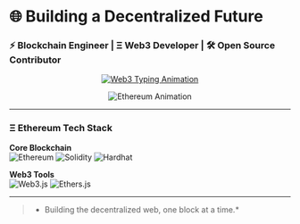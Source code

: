 # 🌐 Building a Decentralized Future  

### ⚡ Blockchain Engineer | Ξ Web3 Developer | 🛠️ Open Source Contributor  

<div align="center">

[![Web3 Typing Animation](https://readme-typing-svg.demolab.com?font=Fira+Code&weight=500&size=20&duration=3000&pause=1000&color=7F56D9&width=435&lines=%F0%9F%94%A5+Smart+Contract+Developer;%F0%9F%92%B0+DeFi+Enthusiast;%F0%9F%8F%97+DAOs+Contributor;%F0%9F%94%92+Zero-Knowledge+Explorer)](https://git.io/typing-svg)  

![Ethereum Animation](https://github.com/yourusername/yourusername/blob/main/assets/eth.gif?raw=true)  
 

</div>

---

### Ξ Ethereum Tech Stack  
**Core Blockchain**  
![Ethereum](https://img.shields.io/badge/Ξ%20Ethereum-3C3C3D?style=flat&logo=ethereum&logoColor=white)
![Solidity](https://img.shields.io/badge/%F0%9F%92%A0%20Solidity-363636?style=flat&logo=solidity&logoColor=white)
![Hardhat](https://img.shields.io/badge/%F0%9F%94%A7%20Hardhat-FFF100?style=flat&logoColor=black)

**Web3 Tools**  
![Web3.js](https://img.shields.io/badge/%F0%9F%93%96%20Web3.js-F16822?style=flat&logo=web3.js&logoColor=white)
![Ethers.js](https://img.shields.io/badge/%F0%9F%93%B8%20Ethers.js-333333?style=flat)

---

> * Building the decentralized web, one block at a time.*

